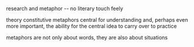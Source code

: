 <!-- 
learning
big data
situated cognition
 -->
research and metaphor -- no literary touch feely

theory constitutive metaphors central for understanding and, perhaps even more important, the ability for the central idea to carry over to practice

metaphors are not only about words, they are also about situations